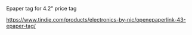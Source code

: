 Epaper tag for 4.2" price tag

https://www.tindie.com/products/electronics-by-nic/openepaperlink-43-epaper-tag/ 
